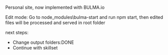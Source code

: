 Personal site, now implemented with BULMA.io

Edit mode: Go to node_modules\bulma-start and run npm start, then edited files
will be processed and served in root folder

next steps:
* Change output folders:DONE
* Continue with skillset
